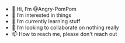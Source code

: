 - 👋 Hi, I’m @Angry-PomPom
- 👀 I’m interested in things
- 🌱 I’m currently learning stuff
- 💞️ I’m looking to collaborate on nothing really
- 📫 How to reach me, please don't reach out

<!---
Angry-PomPom/Angry-PomPom is a ✨ special ✨ repository because its `README.md` (this file) appears on your GitHub profile.
You can click the Preview link to take a look at your changes.
--->
